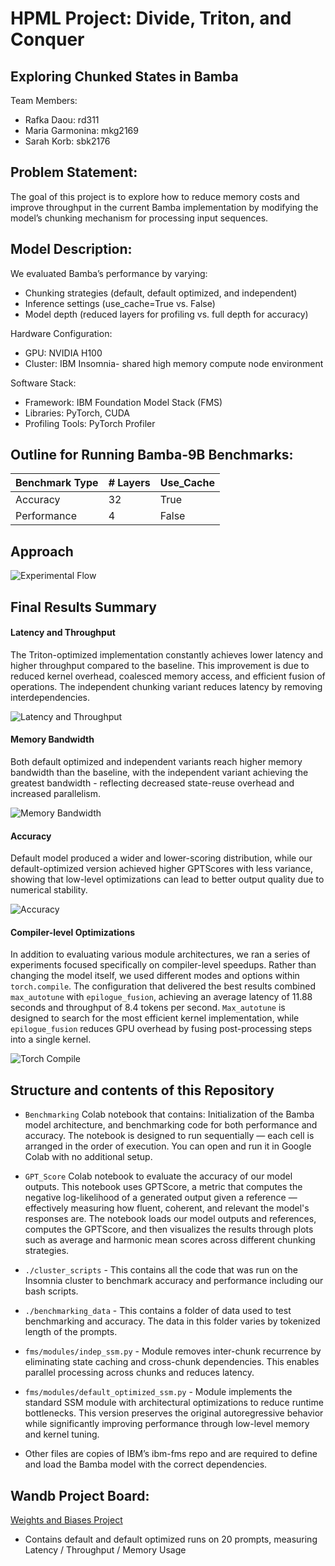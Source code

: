 # HPML Project: Divide, Triton, and Conquer 
## Exploring Chunked States in Bamba
Team Members:
- Rafka Daou: rd311
- Maria Garmonina: mkg2169
- Sarah Korb: sbk2176

## Problem Statement:
The goal of this project is to explore how to reduce memory costs and improve throughput in the current Bamba implementation by modifying the model’s chunking mechanism for processing input sequences.

## Model Description:
We evaluated Bamba’s performance by varying:
- Chunking strategies (default, default optimized, and independent)
- Inference settings (use_cache=True vs. False)
- Model depth (reduced layers for profiling vs. full depth for accuracy)

Hardware Configuration:
 - GPU: NVIDIA H100
 - Cluster: IBM Insomnia- shared high memory compute node environment

Software Stack:
 - Framework: IBM Foundation Model Stack (FMS)
 - Libraries: PyTorch, CUDA
 - Profiling Tools: PyTorch Profiler

## Outline for Running Bamba-9B Benchmarks: 
| Benchmark Type | # Layers | Use_Cache |
|--------------| ---------- | ------------------ |
| Accuracy        | 32 | True |
|Performance  | 4 | False |


## Approach
![Experimental Flow](assets/experimental_flow.png)

## Final Results Summary

#### Latency and Throughput

The Triton-optimized implementation constantly achieves lower latency and higher throughput compared to the baseline. This improvement is due to reduced kernel overhead, coalesced memory access, and efficient fusion of operations. The independent chunking variant reduces latency by removing interdependencies. 

![Latency and Throughput](https://github.com/user-attachments/assets/7f78f55d-7466-45bd-83f8-de5595752d76)


#### Memory Bandwidth

Both default optimized and independent variants reach higher memory bandwidth than the baseline, with the independent variant achieving the greatest bandwidth - reflecting decreased state-reuse overhead and increased parallelism.

![Memory Bandwidth](assets/memory_usage.png)


#### Accuracy

Default model produced a wider and lower-scoring distribution, while our default-optimized version achieved higher GPTScores with less variance, showing that low-level optimizations can lead to better output quality due to numerical stability.

![Accuracy](assets/accuracy.png)


#### Compiler-level Optimizations

In addition to evaluating various module architectures, we ran a series of experiments focused specifically on compiler-level speedups. Rather than changing the model itself, we used different modes and options within `torch.compile`. The configuration that delivered the best results combined `max_autotune` with `epilogue_fusion`, achieving an average latency of 11.88 seconds and throughput of 8.4 tokens per second. `Max_autotune` is designed to search for the most efficient kernel implementation, while `epilogue_fusion` reduces GPU overhead by fusing post-processing steps into a single kernel. 

![Torch Compile](assets/torch_compile.png)

## Structure and contents of this Repository

* `Benchmarking` Colab notebook that contains: Initialization of the Bamba model architecture, and benchmarking code for both performance and accuracy. The notebook is designed to run sequentially — each cell is arranged in the order of execution. You can open and run it in Google Colab with no additional setup.

* `GPT_Score` Colab notebook to evaluate the accuracy of our model outputs. This notebook uses GPTScore, a metric that computes the negative log-likelihood of a generated output given a reference — effectively measuring how fluent, coherent, and relevant the model's responses are. The notebook loads our model outputs and references, computes the GPTScore, and then visualizes the results through plots such as average and harmonic mean scores across different chunking strategies.

* `./cluster_scripts` -  This contains all the code that was run on the Insomnia cluster to benchmark accuracy and performance including our bash scripts.

* `./benchmarking_data` -  This contains a folder of data used to test benchmarking and accuracy. The data in this folder varies by tokenized length of the prompts.
  
* `fms/modules/indep_ssm.py` - Module removes inter-chunk recurrence by eliminating state caching and cross-chunk dependencies. This enables parallel processing across chunks and reduces latency.

* `fms/modules/default_optimized_ssm.py` - Module implements the standard SSM module with architectural optimizations to reduce runtime bottlenecks. This version preserves the original autoregressive behavior while significantly improving performance through low-level memory and kernel tuning.
  
* Other files are copies of IBM’s ibm-fms repo and are required to define and load the Bamba model with the correct dependencies.

  
## Wandb Project Board: 
 
[Weights and Biases Project](https://wandb.ai/sbk2176-columbia-university/bamba_benchmarking_metric/workspace?nw=nwusersbk2176)

* Contains default and default optimized runs on 20 prompts, measuring Latency / Throughput / Memory Usage
  
